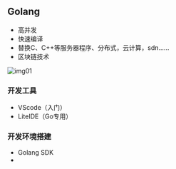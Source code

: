 ## Golang

- 高并发
- 快速编译
- 替换C、C++等服务器程序、分布式，云计算，sdn……
- 区块链技术

![img01](F:\Daily_Files\Study_Files\gitFolder\Study-Notes-in-University\golang\note\img\img01.png)

### 开发工具

- VScode（入门）
- LiteIDE（Go专用）

### 开发环境搭建

- Golang SDK
- 